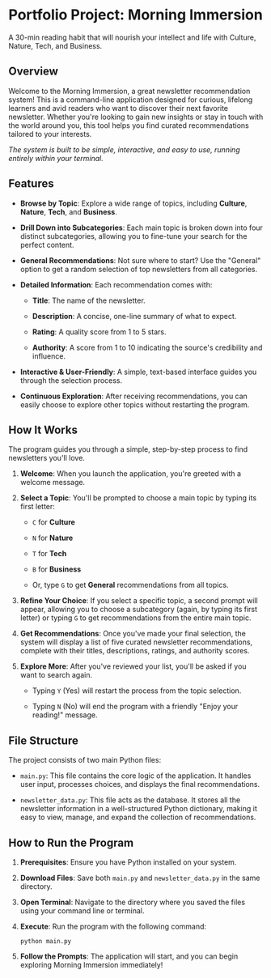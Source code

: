 # Portfolio Project: Morning Immersion

A 30-min reading habit that will nourish your intellect and life with Culture, Nature, Tech, and Business.


## Overview

Welcome to the Morning Immersion, a great newsletter recommendation system! This is a command-line application designed for curious, lifelong learners and avid readers who want to discover their next favorite newsletter. Whether you're looking to gain new insights or stay in touch with the world around you, this tool helps you find curated recommendations tailored to your interests.

_The system is built to be simple, interactive, and easy to use, running entirely within your terminal._

## Features

-   **Browse by Topic**: Explore a wide range of topics, including **Culture**, **Nature**, **Tech**, and **Business**.
    
-   **Drill Down into Subcategories**: Each main topic is broken down into four distinct subcategories, allowing you to fine-tune your search for the perfect content.
    
-   **General Recommendations**: Not sure where to start? Use the "General" option to get a random selection of top newsletters from all categories.
    
-   **Detailed Information**: Each recommendation comes with:
    
    -   **Title**: The name of the newsletter.
        
    -   **Description**: A concise, one-line summary of what to expect.
        
    -   **Rating**: A quality score from 1 to 5 stars.
        
    -   **Authority**: A score from 1 to 10 indicating the source's credibility and influence.
        
-   **Interactive & User-Friendly**: A simple, text-based interface guides you through the selection process.
    
-   **Continuous Exploration**: After receiving recommendations, you can easily choose to explore other topics without restarting the program.
    

## How It Works

The program guides you through a simple, step-by-step process to find newsletters you'll love.

1.  **Welcome**: When you launch the application, you're greeted with a welcome message.
    
2.  **Select a Topic**: You'll be prompted to choose a main topic by typing its first letter:
    
    -   `C` for **Culture**
        
    -   `N` for **Nature**
        
    -   `T` for **Tech**
        
    -   `B` for **Business**
        
    -   Or, type `G` to get **General** recommendations from all topics.
        
3.  **Refine Your Choice**: If you select a specific topic, a second prompt will appear, allowing you to choose a subcategory (again, by typing its first letter) or typing `G` to get recommendations from the entire main topic.
    
4.  **Get Recommendations**: Once you've made your final selection, the system will display a list of five curated newsletter recommendations, complete with their titles, descriptions, ratings, and authority scores.
    
5.  **Explore More**: After you've reviewed your list, you'll be asked if you want to search again.
    
    -   Typing `Y` (Yes) will restart the process from the topic selection.
        
    -   Typing `N` (No) will end the program with a friendly "Enjoy your reading!" message.
        

## File Structure

The project consists of two main Python files:

-   `main.py`: This file contains the core logic of the application. It handles user input, processes choices, and displays the final recommendations.
    
-   `newsletter_data.py`: This file acts as the database. It stores all the newsletter information in a well-structured Python dictionary, making it easy to view, manage, and expand the collection of recommendations.
    

## How to Run the Program

1.  **Prerequisites**: Ensure you have Python installed on your system.
    
2.  **Download Files**: Save both `main.py` and `newsletter_data.py` in the same directory.
    
3.  **Open Terminal**: Navigate to the directory where you saved the files using your command line or terminal.
    
4.  **Execute**: Run the program with the following command:
    
    ```
    python main.py
    ```
    
5.  **Follow the Prompts**: The application will start, and you can begin exploring Morning Immersion immediately!